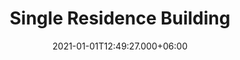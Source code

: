 ---
title: Single Residence Building
date: 2021-01-01T12:49:27.000+06:00
thumbnail: images/project_residence/thumb.jpg
service: Design, Modeling, Rendering
# Client: Damascus University
shortDescription: single residence building project that was subject to strict government regulations. The building included structure columns and was divided into three different squares of houses, with duplexes on the top floor. The design adhered to the specific rules and guidelines set by the government, ensuring compliance with all necessary regulations. Despite the limitations, the architect was able to create a functional and visually appealing design that met the needs of the project.
challenge: Lorem ipsum dolor sit amet, consetetur sadipscing elitr, sed diam nonumy
  eirmod tempor invidunt ut labore et dolore magna aliquyam erat, sed diam voluptua
  vero eos et accusam et justo duo dolores et ea rebum. Stet clita kasd gubergren.
solution: Lorem ipsum dolor sit amet, consetetur sadipscing elitr, sed diam nonumy
  eirmod tempor invidunt ut labore et dolore magna aliquyam erat, sed diam voluptua
  vero eos et accusam et justo duo dolores et ea rebum. Stet clita kasd gubergren.
slideShowImages: [images/project1/1.jpg,images/project1/2.jpg,images/project1/3.jpg,images/project1/3.jpg,images/project1/3.jpg]
showChallenge: "false"
showSolution: "false"
showChallengeAndSolution: "false"

---